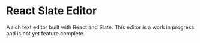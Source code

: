 # React Slate Editor

A rich text editor built with React and Slate. This editor is a work in progress and is not yet feature complete.